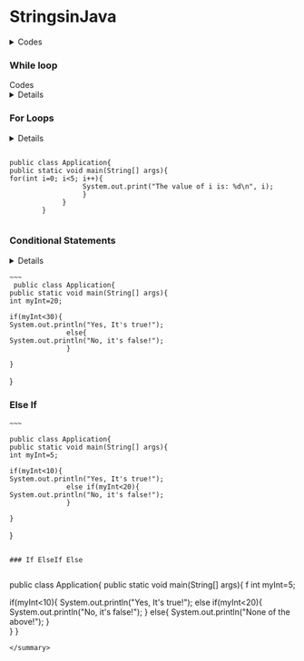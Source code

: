 # StringsinJava


  <details>
  Strings in Java are Objects that are backed internally by a char array. Since arrays are
  immutable(cannot grow), Strings are immutable as well. Whenever a change to a String is made,
  an entirely new String is created. 
  <summary> Codes </summary>


    ~~~
    
    public class Application
    {
    public static void main(String[] args)
    {
    int myInt = 7;
    
    String text = "Hello";
    String blank ="";
    String name = "Bob";
    
    String greeting = text +\blank + name;
    System.out.println(greeting);
    System.out.println("Hello"+" " + "Bob");
    System.out.println("My integer is: " + myInt);
    double myDouble = 7.8;
    System.out.println("My number is: " +my Double + ".");
    
    }
    }
    
    ~~~
    
    
 
  </details>
  
  
  ### While loop
 
 <summary>Codes</summary>
 <details>
  
 ~~~
  
  public class Application{
  public static void main(String[] args){
  int value = 10;
  boolean loop= 4 < 5;
                      while( value<10){
  
                      System.out.println("Hello" + value);
  /*if(loop==5){
  break;
  }*/
  value=value+1;
                      
    
   }
  }
  
  ~~~
  
  </details>
  
  ### For Loops
  
  <details>Codes</details>
  <summary>
  
  ~~~
  
  public class Application{
  public static void main(String[] args){
  for(int i=0; i<5; i++){
                    System.out.print("The value of i is: %d\n", i);
                    }
               }
          }
                    
  ~~~
                    
 </summary>
  
  
  ### Conditional Statements
  
  <details>Codes</details>
  
<summary>
    
    ~~~
     public class Application{
    public static void main(String[] args){
    int myInt=20;
    
    if(myInt<30){
    System.out.println("Yes, It's true!");
                  else{
    System.out.println("No, it's false!");
                  }
                  
    }
  }
  
   ### Else If    
    
    ~~~
  
    public class Application{
    public static void main(String[] args){
    int myInt=5;
    
    if(myInt<10){
    System.out.println("Yes, It's true!");
                  else if(myInt<20){
    System.out.println("No, it's false!");
                  }
                  
    }
  }
                                     
  ~~~
                                     
 ### If ElseIf Else
    
 ~~~ 
    
 public class Application{
 public static void main(String[] args){
 f int myInt=5;
    
 if(myInt<10){
    System.out.println("Yes, It's true!");
                  else if(myInt<20){
    System.out.println("No, it's false!");
                  }
       else{
    System.out.println("None of the above!");
                  }           
      }
    }  
                                     
  ~~~
</summary>
    
